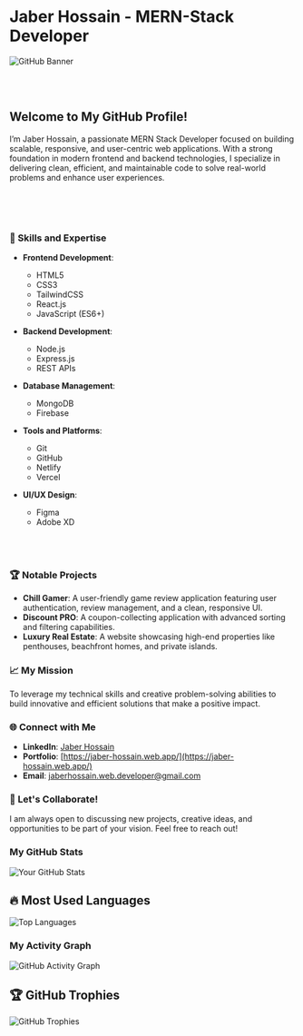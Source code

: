 # Jaber Hossain - MERN-Stack Developer

![GitHub Banner](https://i.ibb.co/chRHq4bv/Welcome.gif)

<br>
<br>

## Welcome to My GitHub Profile!

I’m Jaber Hossain, a passionate MERN Stack Developer focused on building scalable, responsive, and user-centric web applications. With a strong foundation in modern frontend and backend technologies, I specialize in delivering clean, efficient, and maintainable code to solve real-world problems and enhance user experiences.

<br>
<br>
<br>


### 🌟 Skills and Expertise
- **Frontend Development**: 
  - HTML5
  - CSS3
  - TailwindCSS
  - React.js
  - JavaScript (ES6+)
- **Backend Development**: 
  - Node.js
  - Express.js
  - REST APIs
- **Database Management**: 
  - MongoDB
  - Firebase
- **Tools and Platforms**: 
  - Git
  - GitHub
  - Netlify
  - Vercel
- **UI/UX Design**: 
  - Figma
  - Adobe XD
 

  <br>
  <br>
  <br>

### 🏆 Notable Projects
- **Chill Gamer**: A user-friendly game review application featuring user authentication, review management, and a clean, responsive UI.
- **Discount PRO**: A coupon-collecting application with advanced sorting and filtering capabilities.
- **Luxury Real Estate**: A website showcasing high-end properties like penthouses, beachfront homes, and private islands.

### 📈 My Mission
To leverage my technical skills and creative problem-solving abilities to build innovative and efficient solutions that make a positive impact.

### 🌐 Connect with Me
- **LinkedIn**: [Jaber Hossain](https://www.linkedin.com/in/jaberhossains)
- **Portfolio**: [https://jaber-hossain.web.app/](https://jaber-hossain.web.app/)
- **Email**: [jaberhossain.web.developer@gmail.com](mailto:jaberhossain.web.developer@gmail.com)

### 🚀 Let's Collaborate!
I am always open to discussing new projects, creative ideas, and opportunities to be part of your vision. Feel free to reach out!


### My GitHub Stats
![Your GitHub Stats](https://github-readme-stats.vercel.app/api?username=Developer-Jaber&show_icons=true&theme=radical)


## 🔥 Most Used Languages
![Top Languages](https://github-readme-stats.vercel.app/api/top-langs/?username=Developer-Jaber&layout=compact&theme=radical)

### My Activity Graph
![GitHub Activity Graph](https://github-readme-activity-graph.vercel.app/graph?username=Developer-Jaber&theme=dracula)



## 🏆 GitHub Trophies
![GitHub Trophies](https://github-profile-trophy.vercel.app/?username=Developer-Jaber&theme=gruvbox)


